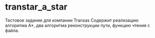 # transtar_a_star
Тестовое задание для компании Transas
Содержит реализацию алгоритма А*, два алгоритма реконструкции пути, функцию чтения с файла.
